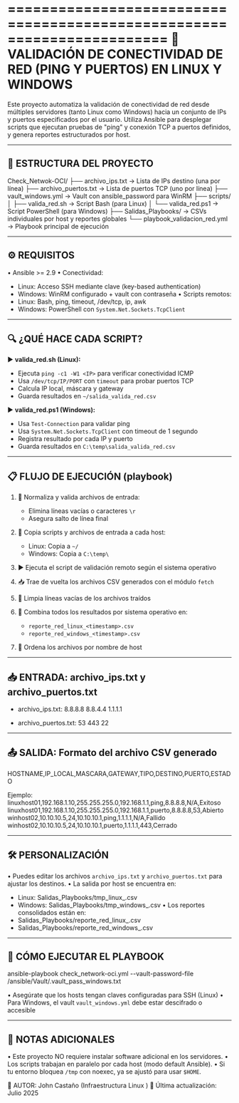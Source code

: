 =======================================================================
📡 VALIDACIÓN DE CONECTIVIDAD DE RED (PING Y PUERTOS) EN LINUX Y WINDOWS
=======================================================================

Este proyecto automatiza la validación de conectividad de red desde múltiples
servidores (tanto Linux como Windows) hacia un conjunto de IPs y puertos 
especificados por el usuario. Utiliza Ansible para desplegar scripts que
ejecutan pruebas de "ping" y conexión TCP a puertos definidos, y genera reportes 
estructurados por host.

-----------------------------------------------------------------------
📁 ESTRUCTURA DEL PROYECTO
-----------------------------------------------------------------------

Check_Netwok-OCI/
├── archivo_ips.txt              → Lista de IPs destino (una por línea)
├── archivo_puertos.txt          → Lista de puertos TCP (uno por línea)
├── vault_windows.yml            → Vault con ansible_password para WinRM
├── scripts/
│   ├── valida_red.sh            → Script Bash (para Linux)
│   └── valida_red.ps1           → Script PowerShell (para Windows)
├── Salidas_Playbooks/           → CSVs individuales por host y reportes globales
└── playbook_validacion_red.yml  → Playbook principal de ejecución

-----------------------------------------------------------------------
⚙️ REQUISITOS
-----------------------------------------------------------------------

• Ansible >= 2.9
• Conectividad:
   - Linux: Acceso SSH mediante clave (key-based authentication)
   - Windows: WinRM configurado + vault con contraseña
• Scripts remotos:
   - Linux: Bash, ping, timeout, /dev/tcp, ip, awk
   - Windows: PowerShell con `System.Net.Sockets.TcpClient`

-----------------------------------------------------------------------
🔍 ¿QUÉ HACE CADA SCRIPT?
-----------------------------------------------------------------------

▶️ **valida_red.sh (Linux):**
   - Ejecuta `ping -c1 -W1 <IP>` para verificar conectividad ICMP
   - Usa `/dev/tcp/IP/PORT` con `timeout` para probar puertos TCP
   - Calcula IP local, máscara y gateway
   - Guarda resultados en `~/salida_valida_red.csv`

▶️ **valida_red.ps1 (Windows):**
   - Usa `Test-Connection` para validar ping
   - Usa `System.Net.Sockets.TcpClient` con timeout de 1 segundo
   - Registra resultado por cada IP y puerto
   - Guarda resultados en `C:\temp\salida_valida_red.csv`

-----------------------------------------------------------------------
📋 FLUJO DE EJECUCIÓN (playbook)
-----------------------------------------------------------------------

1. 🧼 Normaliza y valida archivos de entrada:
   - Elimina líneas vacías o caracteres `\r`
   - Asegura salto de línea final

2. 📁 Copia scripts y archivos de entrada a cada host:
   - Linux: Copia a `~/`
   - Windows: Copia a `C:\temp\`

3. ▶️ Ejecuta el script de validación remoto según el sistema operativo

4. 📥 Trae de vuelta los archivos CSV generados con el módulo `fetch`

5. 🧹 Limpia líneas vacías de los archivos traídos

6. 🔧 Combina todos los resultados por sistema operativo en:
   - `reporte_red_linux_<timestamp>.csv`
   - `reporte_red_windows_<timestamp>.csv`

7. 🔄 Ordena los archivos por nombre de host

-----------------------------------------------------------------------
📥 ENTRADA: archivo_ips.txt y archivo_puertos.txt
-----------------------------------------------------------------------

- archivo_ips.txt:
  8.8.8.8
  8.8.4.4
  1.1.1.1

- archivo_puertos.txt:
  53
  443
  22

-----------------------------------------------------------------------
📤 SALIDA: Formato del archivo CSV generado
-----------------------------------------------------------------------

HOSTNAME,IP_LOCAL,MASCARA,GATEWAY,TIPO,DESTINO,PUERTO,ESTADO

Ejemplo:
linuxhost01,192.168.1.10,255.255.255.0,192.168.1.1,ping,8.8.8.8,N/A,Exitoso  
linuxhost01,192.168.1.10,255.255.255.0,192.168.1.1,puerto,8.8.8.8,53,Abierto  
winhost02,10.10.10.5,24,10.10.10.1,ping,1.1.1.1,N/A,Fallido  
winhost02,10.10.10.5,24,10.10.10.1,puerto,1.1.1.1,443,Cerrado  

-----------------------------------------------------------------------
🛠️ PERSONALIZACIÓN
-----------------------------------------------------------------------

• Puedes editar los archivos `archivo_ips.txt` y `archivo_puertos.txt` para 
  ajustar los destinos.
• La salida por host se encuentra en:
   - Linux: Salidas_Playbooks/tmp_linux_<hostname>.csv
   - Windows: Salidas_Playbooks/tmp_windows_<hostname>.csv
• Los reportes consolidados están en:
   - Salidas_Playbooks/reporte_red_linux_<timestamp>.csv
   - Salidas_Playbooks/reporte_red_windows_<timestamp>.csv

-----------------------------------------------------------------------
🧪 CÓMO EJECUTAR EL PLAYBOOK
-----------------------------------------------------------------------

ansible-playbook check_network-oci.yml --vault-password-file /ansible/Vault/.vault_pass_windows.txt

• Asegúrate que los hosts tengan claves configuradas para SSH (Linux)
• Para Windows, el vault `vault_windows.yml` debe estar descifrado o accesible

-----------------------------------------------------------------------
📌 NOTAS ADICIONALES
-----------------------------------------------------------------------

• Este proyecto NO requiere instalar software adicional en los servidores.
• Los scripts trabajan en paralelo por cada host (modo default Ansible).
• Si tu entorno bloquea `/tmp` con noexec, ya se ajustó para usar `$HOME`.



📍 AUTOR: John Castaño (Infraestructura Linux )
📆 Última actualización: Julio 2025
